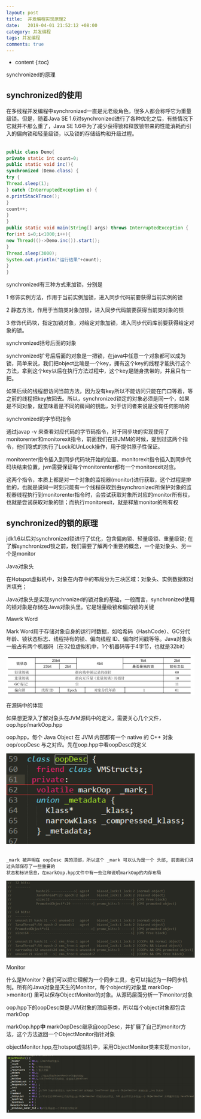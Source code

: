 ```yaml
---
layout: post
title:  并发编程实现原理2
date:   2019-04-01 21:52:12 +08:00
category: 并发编程
tags: 并发编程
comments: true
---
```


* content
{:toc}


synchronized的原理






## synchronized的使用

在多线程并发编程中synchronized一直是元老级角色，很多人都会称呼它为重量级锁。但是，随着Java SE 1.6对synchronized进行了各种优化之后，有些情况下它就并不那么重了，Java SE 1.6中为了减少获得锁和释放锁带来的性能消耗而引入的偏向锁和轻量级锁，以及锁的存储结构和升级过程。

```java

public class Demo{
private static int count=0;
public static void inc(){
synchronized (Demo.class) {
try {
Thread.sleep(1);
} catch (InterruptedException e) {
e.printStackTrace();
}
count++;
}
}
public static void main(String[] args) throws InterruptedException {
for(int i=0;i<1000;i++){
new Thread(()->Demo.inc()).start();
}
Thread.sleep(3000);
System.out.println("运行结果"+count);
}
}

```

synchronized有三种方式来加锁，分别是

1 修饰实例方法，作用于当前实例加锁，进入同步代码前要获得当前实例的锁

2 静态方法，作用于当前类对象加锁，进入同步代码前要获得当前类对象的锁

3 修饰代码块，指定加锁对象，对给定对象加锁，进入同步代码库前要获得给定对象的锁。

synchronized括号后面的对象

synchronized扩号后后面的对象是一把锁，在java中任意一个对象都可以成为锁，简单来说，我们把object比喻是一个key，拥有这个key的线程才能执行这个方法，拿到这个key以后在执行方法过程中，这个key是随身携带的，并且只有一把。

如果后续的线程想访问当前方法，因为没有key所以不能访问只能在门口等着，等之前的线程把key放回去。所以，synchronized锁定的对象必须是同一个，如果是不同对象，就意味着是不同的房间的钥匙，对于访问者来说是没有任何影响的

synchronized的字节码指令

通过javap -v 来查看对应代码的字节码指令，对于同步块的实现使用了monitorenter和monitorexit指令，前面我们在讲JMM的时候，提到过这两个指令，他们隐式的执行了Lock和UnLock操作，用于提供原子性保证。

monitorenter指令插入到同步代码块开始的位置、monitorexit指令插入到同步代码块结束位置，jvm需要保证每个monitorenter都有一个monitorexit对应。

这两个指令，本质上都是对一个对象的监视器(monitor)进行获取，这个过程是排他的，也就是说同一时刻只能有一个线程获取到由synchronized所保护对象的监视器线程执行到monitorenter指令时，会尝试获取对象所对应的monitor所有权，也就是尝试获取对象的锁；而执行monitorexit，就是释放monitor的所有权

## synchronized的锁的原理

jdk1.6以后对synchronized锁进行了优化，包含偏向锁、轻量级锁、重量级锁; 在了解synchronized锁之前，我们需要了解两个重要的概念，一个是对象头、另一个是monitor

Java对象头

在Hotspot虚拟机中，对象在内存中的布局分为三块区域：对象头、实例数据和对齐填充；

Java对象头是实现synchronized的锁对象的基础，一般而言，synchronized使用的锁对象是存储在Java对象头里。它是轻量级锁和偏向锁的关键

Mawrk Word

Mark Word用于存储对象自身的运行时数据，如哈希码（HashCode）、GC分代年龄、锁状态标志、线程持有的锁、偏向线程 ID、偏向时间戳等等。Java对象头一般占有两个机器码（在32位虚拟机中，1个机器码等于4字节，也就是32bit）

![](https://raw.githubusercontent.com/qiuyadongsite/qiuyadongsite.github.io/master/_posts/images/MawrkWord001.png)

在源码中的体现

如果想更深入了解对象头在JVM源码中的定义，需要关心几个文件，oop.hpp/markOop.hpp

oop.hpp，每个 Java Object 在 JVM 内部都有一个 native 的 C++ 对象 oop/oopDesc 与之对应。先在oop.hpp中看oopDesc的定义

![](https://raw.githubusercontent.com/qiuyadongsite/qiuyadongsite.github.io/master/_posts/images/oopDesc001.png)

```

_mark 被声明在 oopDesc 类的顶部，所以这个 _mark 可以认为是一个 头部, 前面我们讲过头部保存了一些重要的
状态和标识信息，在markOop.hpp文件中有一些注释说明markOop的内存布局
```

![](https://raw.githubusercontent.com/qiuyadongsite/qiuyadongsite.github.io/master/_posts/images/oopdesc002.png)

Monitor

什么是Monitor？我们可以把它理解为一个同步工具，也可以描述为一种同步机制。所有的Java对象是天生的Monitor，每个object的对象里 markOop->monitor() 里可以保存ObjectMonitor的对象。从源码层面分析一下monitor对象

 oop.hpp下的oopDesc类是JVM对象的顶级基类，所以每个object对象都包含markOop

markOop.hpp**中** markOopDesc继承自oopDesc，并扩展了自己的monitor方法，这个方法返回一个ObjectMonitor指针对象


 objectMonitor.hpp,在hotspot虚拟机中，采用ObjectMonitor类来实现monitor，

![](https://raw.githubusercontent.com/qiuyadongsite/qiuyadongsite.github.io/master/_posts/images/objectmonitor001.png)
